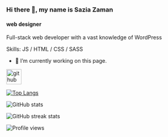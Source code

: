 ### Hi there 👋, my name is Sazia Zaman
#### web designer 
Full-stack web developer with a vast knowledge of WordPress

Skills: JS / HTML / CSS / SASS

- 🔭 I’m currently working on this page. 


[<img src='https://cdn.jsdelivr.net/npm/simple-icons@3.0.1/icons/github.svg' alt='github' height='40'>](https://github.com/saziazaman)  

[![Top Langs](https://github-readme-stats.vercel.app/api/top-langs/?username=saziazaman)](https://github.com/anuraghazra/github-readme-stats)

![GitHub stats](https://github-readme-stats.vercel.app/api?username=saziazaman&show_icons=true)  

![GitHub streak stats](https://streak-stats.demolab.com/?user=saziazaman)  

![Profile views](https://gpvc.arturio.dev/saziazaman)  
